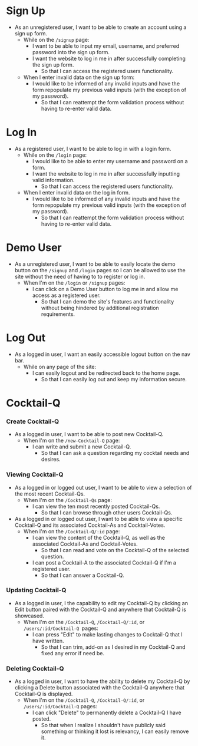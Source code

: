 # Sign Up
 * As an unregistered user, I want to be able to create an account using a sign up form.
   * While on the `/signup` page:
      * I want to be able to input my email, username, and preferred password into the sign up form.
      * I want the website to log in me in after successfully completing the sign up form.
          * So that I can access the registered users functionality.
   * When I enter invalid data on the sign up form:
      * I would like to be informed of any invalid inputs and have the form repopulate my previous valid inputs (with the exception of my password).
          * So that I can reattempt the form validation process without having to re-enter valid data.

# Log In
 * As a registered user, I want to be able to log in with a login form.
   * While on the `/login` page:
      * I would like to be able to enter my username and password on a form.
      * I want the website to log in me in after successfully inputting valid information.
           * So that I can access the registered users functionality.
    * When I enter invalid data on the log in form.
      * I would like to be informed of any invalid inputs and have the form repopulate my previous valid inputs (with the exception of my password).
           * So that I can reattempt the form validation process without having to re-enter valid data.
    
# Demo User
 * As a unregistered user, I want to be able to easily locate the demo button on the `/signup` and `/login` pages so I can be allowed to use the site without the need of having to to register or log in.
    * When I'm on the `/login` or `/signup` pages:
        * I can click on a Demo User button to log me in and allow me access as a registered user.
             * So that I can demo the site's features and functionality without being hindered by additional registration requirements. 

# Log Out
 * As a logged in user, I want an easily accessible logout button on the nav bar.
     * While on any page of the site:
        * I can easily logout and be redirected back to the home page.
             * So that I can easily log out and keep my information secure.

# Cocktail-Q
  ### Create Cocktail-Q
 * As a logged in user, I want to be able to post new Cocktail-Q.
     * When I'm on the `/new-Cocktail-Q` page:
        * I can write and submit a new Cocktail-Q.
           * So that I can ask a question regarding my cocktail needs and desires.

  ### Viewing Cocktail-Q
  * As a logged in or logged out user, I want to be able to view a selection of the most recent Cocktail-Qs.
     * When I'm on the `/Cocktail-Qs` page:
        * I can view the ten most recently posted Cocktail-Qs.
             * So that I can browse through other users Cocktail-Qs.
  * As a logged in or logged out user, I want to be able to view a specific Cocktail-Q and its associated Cocktail-As and Cocktail-Votes.
     * When I'm on the `/Cocktail-Q/:id` page:
        * I can view the content of the Cocktail-Q, as well as the associated Cocktail-As and Cocktail-Votes.
             * So that I can read and vote on the Cocktail-Q of the selected question.
        * I can post a Cocktail-A to the associated Cocktail-Q if I'm a registered user.
             * So that I can answer a Cocktail-Q.
  ### Updating Cocktail-Q
  * As a logged in user, I the capability to edit my Cocktail-Q by clicking an Edit button paired with the Cocktail-Q and anywhere that Cocktail-Q is showcased.
     * When I'm on the `/Cocktail-Q`, `/Cocktail-Q/:id`, or `/users/:id/Cocktail-Q `pages:
        * I can press "Edit" to make lasting changes to Cocktail-Q that I have written.
             * So that I can trim, add-on as I desired in my Cocktail-Q and fixed any error if need be.

 ### Deleting Cocktail-Q
 * As a logged in user, I want to have the ability to delete my Cocktail-Q by clicking a Delete button associated with the Cocktail-Q anywhere that Cocktail-Q is displayed.
    * When I'm on the `/Cocktail-Q`, `/Cocktail-Q/:id`, or `/users/:id/Cocktail-Q` pages:
         * I can click "Delete" to permanently delete a Cocktail-Q I have posted.
              * So that when I realize I shouldn't have publicly said something or thinking it lost is relevancy, I can easily remove it.

